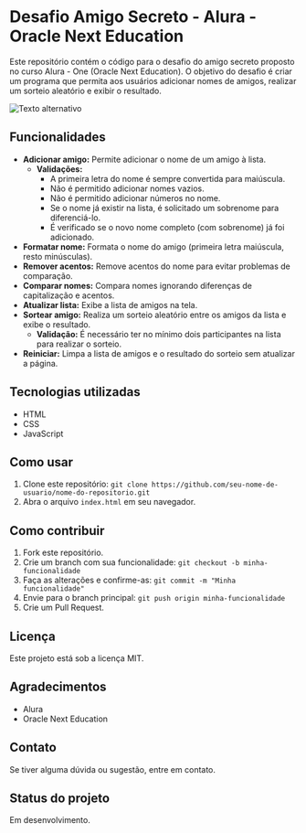 # Desafio Amigo Secreto - Alura - Oracle Next Education

Este repositório contém o código para o desafio do amigo secreto proposto no curso Alura - One (Oracle Next Education). O objetivo do desafio é criar um programa que permita aos usuários adicionar nomes de amigos, realizar um sorteio aleatório e exibir o resultado.

![Texto alternativo]([/assets/play_circle_outline.png](https://github.com/ellisiane/challenge-amigo-secreto/blob/main/assets/amigo-secreto.png))

## Funcionalidades

*   **Adicionar amigo:** Permite adicionar o nome de um amigo à lista.
    *   **Validações:**
        *   A primeira letra do nome é sempre convertida para maiúscula.
        *   Não é permitido adicionar nomes vazios.
        *   Não é permitido adicionar números no nome.
        *   Se o nome já existir na lista, é solicitado um sobrenome para diferenciá-lo.
        *   É verificado se o novo nome completo (com sobrenome) já foi adicionado.
*   **Formatar nome:** Formata o nome do amigo (primeira letra maiúscula, resto minúsculas).
*   **Remover acentos:** Remove acentos do nome para evitar problemas de comparação.
*   **Comparar nomes:** Compara nomes ignorando diferenças de capitalização e acentos.
*   **Atualizar lista:** Exibe a lista de amigos na tela.
*   **Sortear amigo:** Realiza um sorteio aleatório entre os amigos da lista e exibe o resultado.
    *   **Validação:** É necessário ter no mínimo dois participantes na lista para realizar o sorteio.
*   **Reiniciar:** Limpa a lista de amigos e o resultado do sorteio sem atualizar a página.

## Tecnologias utilizadas

*   HTML
*   CSS
*   JavaScript

## Como usar

1.  Clone este repositório: `git clone https://github.com/seu-nome-de-usuario/nome-do-repositorio.git`
2.  Abra o arquivo `index.html` em seu navegador.

## Como contribuir

1.  Fork este repositório.
2.  Crie um branch com sua funcionalidade: `git checkout -b minha-funcionalidade`
3.  Faça as alterações e confirme-as: `git commit -m "Minha funcionalidade"`
4.  Envie para o branch principal: `git push origin minha-funcionalidade`
5.  Crie um Pull Request.

## Licença

Este projeto está sob a licença MIT.

## Agradecimentos

*   Alura
*   Oracle Next Education

## Contato

Se tiver alguma dúvida ou sugestão, entre em contato.

## Status do projeto

Em desenvolvimento.
